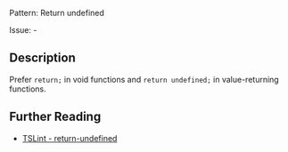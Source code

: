 Pattern: Return undefined

Issue: -

## Description

Prefer `return;` in void functions and `return undefined;` in value-returning functions.

## Further Reading

* [TSLint - return-undefined](https://palantir.github.io/tslint/rules/return-undefined)
